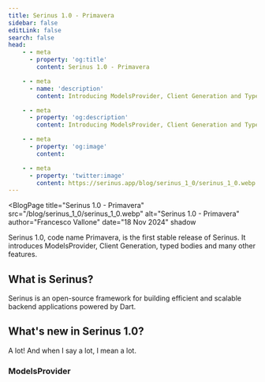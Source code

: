 ```yaml
---
title: Serinus 1.0 - Primavera
sidebar: false
editLink: false
search: false
head:
    - - meta
      - property: 'og:title'
        content: Serinus 1.0 - Primavera

    - - meta
      - name: 'description'
        content: Introducing ModelsProvider, Client Generation and Typed Body.

    - - meta
      - property: 'og:description'
        content: Introducing ModelsProvider, Client Generation and Typed Body.

    - - meta
      - property: 'og:image'
        content:

    - - meta
      - property: 'twitter:image'
        content: https://serinus.app/blog/serinus_1_0/serinus_1_0.webp
---
```


<script setup>
    import BlogPage from '../components/blog_page.vue'
</script>

<BlogPage
    title="Serinus 1.0 - Primavera"
    src="/blog/serinus_1_0/serinus_1_0.webp"
    alt="Serinus 1.0 - Primavera"
    author="Francesco Vallone"
    date="18 Nov 2024"
    shadow
>

Serinus 1.0, code name Primavera, is the first stable release of Serinus. It introduces ModelsProvider, Client Generation, typed bodies and many other features.

## What is Serinus?

Serinus is an open-source framework for building efficient and scalable backend applications powered by Dart.

## What's new in Serinus 1.0?

A lot! And when I say a lot, I mean a lot.

### ModelsProvider



</BlogPage>
